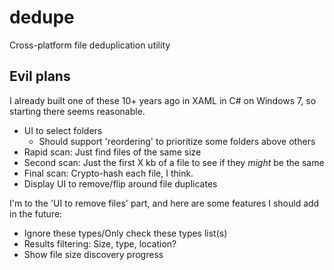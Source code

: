 # dedupe

Cross-platform file deduplication utility

## Evil plans

I already built one of these 10+ years ago in XAML in C# on Windows 7, so
starting there seems reasonable.

- UI to select folders
  - Should support 'reordering' to prioritize some folders above others
- Rapid scan: Just find files of the same size
- Second scan: Just the first X kb of a file to see if they _might_ be the same
- Final scan: Crypto-hash each file, I think.
- Display UI to remove/flip around file duplicates

I'm to the 'UI to remove files' part, and here are some features I should add in
the future:

- Ignore these types/Only check these types list(s)
- Results filtering: Size, type, location?
- Show file size discovery progress
